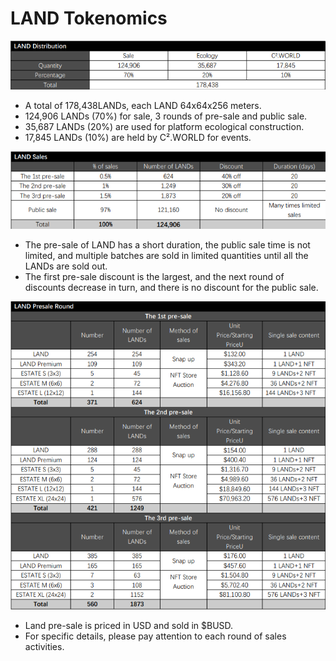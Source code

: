 # LAND Tokenomics

![](<../../.gitbook/assets/image (7).png>)

* A total of 178,438LANDs, each LAND 64x64x256 meters.
* 124,906 LANDs (70%) for sale, 3 rounds of pre-sale and public sale.
* 35,687 LANDs (20%) are used for platform ecological construction.
* 17,845 LANDs (10%) are held by C².WORLD for events.

![](<../../.gitbook/assets/image (6).png>)

* The pre-sale of LAND has a short duration, the public sale time is not limited, and multiple batches are sold in limited quantities until all the LANDs are sold out.
* The first pre-sale discount is the largest, and the next round of discounts decrease in turn, and there is no discount for the public sale.

![](<../../.gitbook/assets/image (5).png>)

* Land pre-sale is priced in USD and sold in $BUSD.
* For specific details, please pay attention to each round of sales activities.
